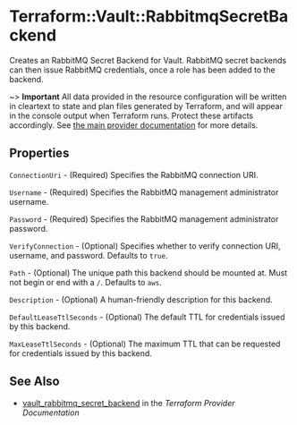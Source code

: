 # Terraform::Vault::RabbitmqSecretBackend

Creates an RabbitMQ Secret Backend for Vault. RabbitMQ secret backends can then issue RabbitMQ credentials,
 once a role has been added to the backend.

~> **Important** All data provided in the resource configuration will be
written in cleartext to state and plan files generated by Terraform, and
will appear in the console output when Terraform runs. Protect these
artifacts accordingly. See
[the main provider documentation](../index.html)
for more details.

## Properties

`ConnectionUri` - (Required)  Specifies the RabbitMQ connection URI.

`Username` - (Required) Specifies the RabbitMQ management administrator username.

`Password` - (Required) Specifies the RabbitMQ management administrator password.

`VerifyConnection` - (Optional) Specifies whether to verify connection URI, username, and password. Defaults to `true`.

`Path` - (Optional) The unique path this backend should be mounted at. Must not begin or end with a `/`. Defaults to `aws`.

`Description` - (Optional) A human-friendly description for this backend.

`DefaultLeaseTtlSeconds` - (Optional) The default TTL for credentials issued by this backend.

`MaxLeaseTtlSeconds` - (Optional) The maximum TTL that can be requested for credentials issued by this backend.


## See Also

* [vault_rabbitmq_secret_backend](https://www.terraform.io/docs/providers/vault/r/rabbitmq_secret_backend.html) in the _Terraform Provider Documentation_